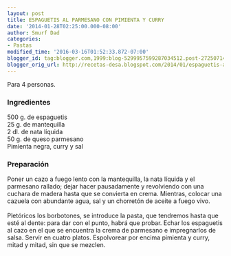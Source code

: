 ```yaml
---
layout: post
title: ESPAGUETIS AL PARMESANO CON PIMIENTA Y CURRY
date: '2014-01-28T02:25:00.000-08:00'
author: Smurf Dad
categories:
- Pastas
modified_time: '2016-03-16T01:52:33.872-07:00'
blogger_id: tag:blogger.com,1999:blog-5299957599287034512.post-2725071419291901490
blogger_orig_url: http://recetas-desa.blogspot.com/2014/01/espaguetis-al-parmesano-con-pimienta-y.html
---
```


Para 4 personas.<br><h3>Ingredientes</h3><p>500 g. de espaguetis<br/>25 g. de mantequilla<br/>2 dl. de nata l&iacute;quida<br/>50 g. de queso parmesano<br/>Pimienta negra, curry y sal</p><h3>Preparaci&oacute;n</h3><p>Poner un cazo a fuego lento con la mantequilla, la nata l&iacute;quida y el parmesano rallado; dejar hacer pausadamente y revolviendo con una cuchara de madera hasta que se convierta en crema. Mientras, colocar una cazuela con abundante agua, sal y un chorret&oacute;n de aceite a fuego vivo.<br/><br/>Plet&oacute;ricos los borbotones, se introduce la pasta, que tendremos hasta que est&eacute; al dente: para dar con el punto, habr&aacute; que probar. Echar los espaguetis al cazo en el que se encuentra la crema de parmesano e impregnarlos de salsa. Servir en cuatro platos. Espolvorear por encima pimienta y curry, mitad y mitad, sin que se mezclen.</p>